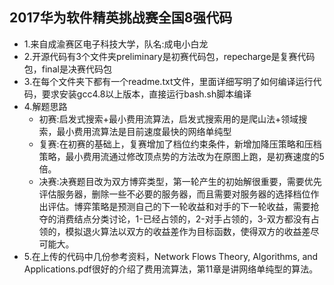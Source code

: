 ## 2017华为软件精英挑战赛全国8强代码

- 1.来自成渝赛区电子科技大学，队名:成电小白龙
- 2.开源代码有3个文件夹preliminary是初赛代码包，repecharge是复赛代码包，final是决赛代码包
- 3.在每个文件夹下都有一个readme.txt文件，里面详细写明了如何编译运行代码，要求安装gcc4.8以上版本，直接运行bash.sh脚本编译
- 4.解题思路
  * 初赛:启发式搜索+最小费用流算法，启发式搜索用的是爬山法+领域搜索，最小费用流算法是目前速度最快的网络单纯型
  * 复赛:在初赛的基础上，复赛增加了档位约束条件，新增加降压策略和压档策略，最小费用流通过修改顶点势的方法改为在原图上跑，是初赛速度的5倍。
  * 决赛:决赛题目改为双方博弈类型，第一轮产生的初始解很重要，需要优先评估服务器，删除一些不必要的服务器，而且需要对服务器的选择档位作出评估。博弈策略是预测自己的下一轮收益和对手的下一轮收益，需要抢夺的消费结点分类讨论，1-已经占领的，2-对手占领的，3-双方都没有占领的，模拟退火算法以双方的收益差作为目标函数，使得双方的收益差尽可能大。
- 5.在上传的代码中几份参考资料，Network Flows Theory, Algorithms, and Applications.pdf很好的介绍了费用流算法，第11章是讲网络单纯型的算法。